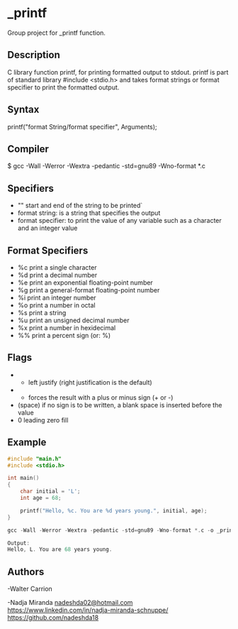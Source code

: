 # _printf

Group project for _printf function.

## Description

C library function printf, for printing formatted output to stdout.
printf is part of standard library #include <stdio.h> and takes format
strings or format specifier to print the formatted output.

## Syntax

printf("format String/format specifier", Arguments);

## Compiler

$ gcc -Wall -Werror -Wextra -pedantic -std=gnu89 -Wno-format *.c

## Specifiers
- "" start and end of the string to be printed`
- format string: is a string that specifies the output
- format specifier: to print the value of any variable such as a character and an integer value

## Format Specifiers

- %c print a single character
- %d print a decimal number
- %e print an exponential floating-point number
- %g print a general-format floating-point number
- %i print an integer number
- %o print a number in octal
- %s print a string
- %u print an unsigned decimal number
- %x print a number in hexidecimal
- %% print a percent sign (or: \%)


## Flags

- - left justify (right justification is the default)
- + forces the result with a plus or minus sign (+ or -)
- (space) if no sign is to be written, a blank space is inserted before the value
- 0 leading zero fill

## Example
```c
#include "main.h"
#include <stdio.h>

int main()
{
    char initial = 'L';
    int age = 68;

    printf("Hello, %c. You are %d years young.", initial, age);
}

gcc -Wall -Werror -Wextra -pedantic -std=gnu89 -Wno-format *.c -o _print

Output:
Hello, L. You are 68 years young.
```

## Authors

-Walter Carrion

-Nadja Miranda <nadeshda02@hotmail.com> <https://www.linkedin.com/in/nadja-miranda-schnuppe/> <https://github.com/nadeshda18>

